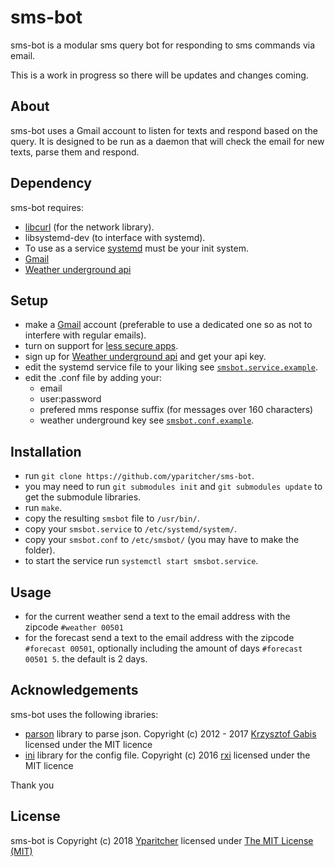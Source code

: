 # sms-bot
sms-bot is a modular sms query bot for responding to sms commands via email.

This is a work in progress so there will be updates and changes coming.

## About
sms-bot uses a Gmail account to listen for texts and respond based on the query.
It is designed to be run as a daemon that will check the email for new texts, parse them and respond.

## Dependency
sms-bot requires:
- [libcurl](https://curl.haxx.se/libcurl/) (for the network library).
- libsystemd-dev (to interface with systemd).
- To use as a service [systemd](https://www.freedesktop.org/wiki/Software/systemd/) must be your init system.
- [Gmail](https://www.google.com/gmail)
- [Weather underground api](https://www.wunderground.com/weather/api/)

## Setup
- make a [Gmail](https://www.google.com/gmail) account (preferable to use a dedicated one so as not to interfere with regular emails).
- turn on support for [less secure apps](https://myaccount.google.com/lesssecureapps).
- sign up for [Weather underground api](https://www.wunderground.com/weather/api/) and get your api key.
- edit the systemd service file to your liking see [`smsbot.service.example`](smsbot.service.example).
- edit the .conf file by adding your:
    - email
    - user:password
    - prefered mms response suffix (for messages over 160 characters)
    - weather underground key
see [`smsbot.conf.example`](smsbot.conf.example).

## Installation
- run `git clone https://github.com/yparitcher/sms-bot`.
- you may need to run `git submodules init` and `git submodules update` to get the submodule libraries.
- run `make`.
- copy the resulting `smsbot` file to `/usr/bin/`.
- copy your `smsbot.service` to `/etc/systemd/system/`.
- copy your `smsbot.conf` to `/etc/smsbot/` (you may have to make the folder).
- to start the service run `systemctl start smsbot.service`.

## Usage
- for the current weather send a text to the email address with the zipcode `#weather 00501`
- for the forecast send a text to the email address with the zipcode `#forecast 00501`, 
optionally including the amount of days `#forecast 00501 5`. the default is 2 days. 

## Acknowledgements
sms-bot uses the following ibraries:

- [parson](https://github.com/kgabis/parson) library to parse json.
Copyright (c) 2012 - 2017 [Krzysztof Gabis](https://github.com/kgabis)
licensed under the MIT licence
- [ini](https://github.com/rxi/ini) library for the config file.
Copyright (c) 2016 [rxi](https://github.com/rxi)
licensed under the MIT licence

Thank you

## License
sms-bot is Copyright (c) 2018 [Yparitcher](https://github.com/yparitcher)
licensed under [The MIT License (MIT)](http://opensource.org/licenses/mit-license.php) 

